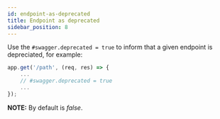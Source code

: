 ```yaml
---
id: endpoint-as-deprecated
title: Endpoint as deprecated
sidebar_position: 8
---
```


Use the `#swagger.deprecated = true` to inform that a given endpoint is depreciated, for example:

```js
app.get('/path', (req, res) => {
    ...
    // #swagger.deprecated = true
    ...
});
```

**NOTE:** By default is *false*.

